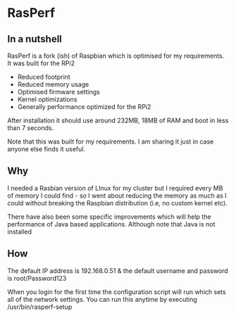 # RasPerf

In a nutshell
--------------

RasPerf is a fork (ish) of Raspbian which is optimised for my requirements. It was built for the RPi2

- Reduced footprint
- Reduced memory usage
- Optimised firmware settings
- Kernel optimizations
- Generally performance optimized for the RPi2

After installation it should use around 232MB, 18MB of RAM and boot in less than 7 seconds. 

Note that this was built for my requirements. I am sharing it just in case anyone else finds it useful. 


Why
---

I needed a Rasbian version of LInux for my cluster but I required every MB of memory I could find - so I went about reducing the memory as much as I could without breaking the Raspbian distribution (i.e, no custom kernel etc). 

There have also been some specific improvements which will help the performance of Java based applications. Although note that Java is not installed 


How
---

The default IP address is 192.168.0.51 & the default username and password is root/Password123

When you login for the first time the configuration script will run which sets all of the network settings. You can run this anytime by executing /usr/bin/rasperf-setup 
